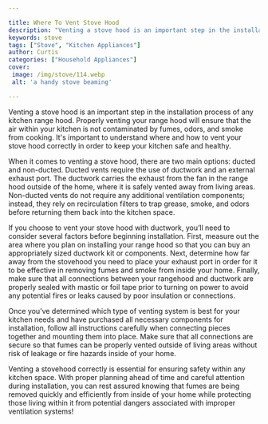 ```yaml
---

title: Where To Vent Stove Hood
description: "Venting a stove hood is an important step in the installation process of any kitchen range hood. Properly venting your range hood ...learn more"
keywords: stove
tags: ["Stove", "Kitchen Appliances"]
author: Curtis
categories: ["Household Appliances"]
cover: 
 image: /img/stove/114.webp
 alt: 'a handy stove beaming'

---
```


Venting a stove hood is an important step in the installation process of any kitchen range hood. Properly venting your range hood will ensure that the air within your kitchen is not contaminated by fumes, odors, and smoke from cooking. It's important to understand where and how to vent your stove hood correctly in order to keep your kitchen safe and healthy. 

When it comes to venting a stove hood, there are two main options: ducted and non-ducted. Ducted vents require the use of ductwork and an external exhaust port. The ductwork carries the exhaust from the fan in the range hood outside of the home, where it is safely vented away from living areas. Non-ducted vents do not require any additional ventilation components; instead, they rely on recirculation filters to trap grease, smoke, and odors before returning them back into the kitchen space. 

If you choose to vent your stove hood with ductwork, you’ll need to consider several factors before beginning installation. First, measure out the area where you plan on installing your range hood so that you can buy an appropriately sized ductwork kit or components. Next, determine how far away from the stovehood you need to place your exhaust port in order for it to be effective in removing fumes and smoke from inside your home. Finally, make sure that all connections between your rangehood and ductwork are properly sealed with mastic or foil tape prior to turning on power to avoid any potential fires or leaks caused by poor insulation or connections. 

Once you’ve determined which type of venting system is best for your kitchen needs and have purchased all necessary components for installation, follow all instructions carefully when connecting pieces together and mounting them into place. Make sure that all connections are secure so that fumes can be properly vented outside of living areas without risk of leakage or fire hazards inside of your home. 

Venting a stovehood correctly is essential for ensuring safety within any kitchen space. With proper planning ahead of time and careful attention during installation, you can rest assured knowing that fumes are being removed quickly and efficiently from inside of your home while protecting those living within it from potential dangers associated with improper ventilation systems!
